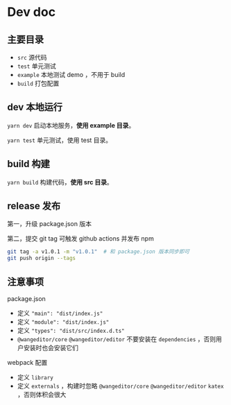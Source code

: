 # Dev doc

## 主要目录

- `src` 源代码
- `test` 单元测试
- `example` 本地测试 demo ，不用于 build
- `build` 打包配置

## dev 本地运行

`yarn dev` 启动本地服务，**使用 example 目录**。

`yarn test` 单元测试，使用 test 目录。

## build 构建

`yarn build` 构建代码，**使用 src 目录**。

## release 发布

第一，升级 package.json 版本

第二，提交 git tag 可触发 github actions 并发布 npm

```sh
git tag -a v1.0.1 -m "v1.0.1"  # 和 package.json 版本同步即可
git push origin --tags
```

## 注意事项

package.json
- 定义 `"main": "dist/index.js"`
- 定义 `"module": "dist/index.js"`
- 定义 `"types": "dist/src/index.d.ts"`
- `@wangeditor/core` `@wangeditor/editor` 不要安装在 `dependencies` ，否则用户安装时也会安装它们

webpack 配置
- 定义 `library`
- 定义 `externals` ，构建时忽略 `@wangeditor/core` `@wangeditor/editor` `katex` ，否则体积会很大
